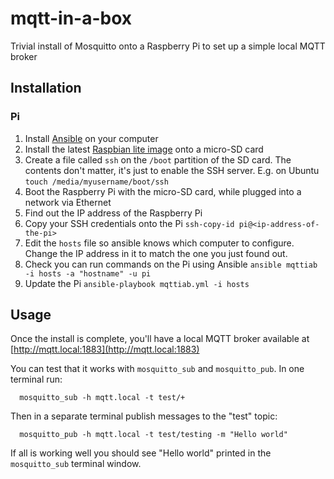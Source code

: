 # mqtt-in-a-box
Trivial install of Mosquitto onto a Raspberry Pi to set up a simple local MQTT broker

## Installation

### Pi

1. Install [Ansible](https://www.ansible.com/get-started) on your computer
1. Install the latest [Raspbian lite image](https://www.raspberrypi.org/downloads/raspbian/) onto a micro-SD card
1. Create a file called `ssh` on the `/boot` partition of the SD card.  The contents don't matter, it's just to enable the SSH server.  E.g. on Ubuntu `touch /media/myusername/boot/ssh`
1. Boot the Raspberry Pi with the micro-SD card, while plugged into a network via Ethernet
1. Find out the IP address of the Raspberry Pi
1. Copy your SSH credentials onto the Pi
  ```ssh-copy-id pi@<ip-address-of-the-pi>```
1. Edit the ```hosts``` file so ansible knows which computer to configure.  Change the IP address in it to match the one you just found out.
1. Check you can run commands on the Pi using Ansible
   ```ansible mqttiab -i hosts -a "hostname" -u pi```
1. Update the Pi
   ```ansible-playbook mqttiab.yml -i hosts```

## Usage

Once the install is complete, you'll have a local MQTT broker available at [http://mqtt.local:1883](http://mqtt.local:1883)

You can test that it works with `mosquitto_sub` and `mosquitto_pub`.  In one terminal run:

```
  mosquitto_sub -h mqtt.local -t test/+
```

Then in a separate terminal publish messages to the "test" topic:

```
  mosquitto_pub -h mqtt.local -t test/testing -m "Hello world"
```

If all is working well you should see "Hello world" printed in the `mosquitto_sub` terminal window.
